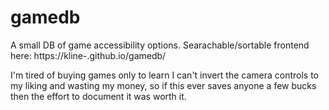 # gamedb
A small DB of game accessibility options. Searachable/sortable frontend here: https://kline-.github.io/gamedb/

I'm tired of buying games only to learn I can't invert the camera controls to my liking and wasting my money, so if this ever saves anyone a few bucks then the effort to document it was worth it.

